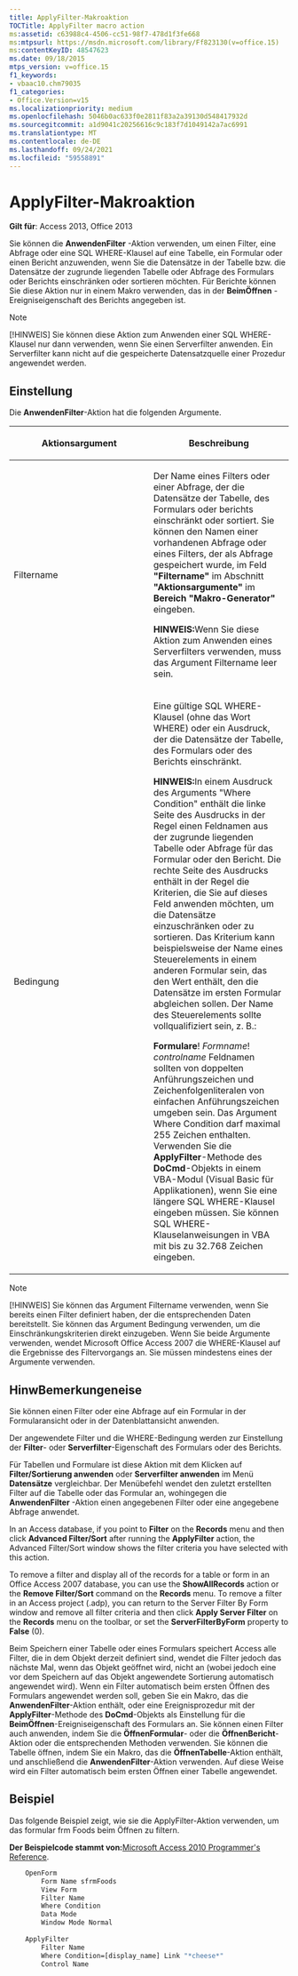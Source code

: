 ```yaml
---
title: ApplyFilter-Makroaktion
TOCTitle: ApplyFilter macro action
ms:assetid: c63988c4-4506-cc51-98f7-478d1f3fe668
ms:mtpsurl: https://msdn.microsoft.com/library/Ff823130(v=office.15)
ms:contentKeyID: 48547623
ms.date: 09/18/2015
mtps_version: v=office.15
f1_keywords:
- vbaac10.chm79035
f1_categories:
- Office.Version=v15
ms.localizationpriority: medium
ms.openlocfilehash: 5046b0ac633f0e2811f83a2a39130d548417932d
ms.sourcegitcommit: a1d9041c20256616c9c183f7d1049142a7ac6991
ms.translationtype: MT
ms.contentlocale: de-DE
ms.lasthandoff: 09/24/2021
ms.locfileid: "59558891"
---
```

# <a name="applyfilter-macro-action"></a>ApplyFilter-Makroaktion

**Gilt für**: Access 2013, Office 2013

Sie können die **AnwendenFilter** -Aktion verwenden, um einen Filter, eine Abfrage oder eine SQL WHERE-Klausel auf eine Tabelle, ein Formular oder einen Bericht anzuwenden, wenn Sie die Datensätze in der Tabelle bzw. die Datensätze der zugrunde liegenden Tabelle oder Abfrage des Formulars oder Berichts einschränken oder sortieren möchten. Für Berichte können Sie diese Aktion nur in einem Makro verwenden, das in der **BeimÖffnen** -Ereigniseigenschaft des Berichts angegeben ist.

> [!NOTE]
> [!HINWEIS] Sie können diese Aktion zum Anwenden einer SQL WHERE-Klausel nur dann verwenden, wenn Sie einen Serverfilter anwenden. Ein Serverfilter kann nicht auf die gespeicherte Datensatzquelle einer Prozedur angewendet werden.

## <a name="setting"></a>Einstellung

Die **AnwendenFilter**-Aktion hat die folgenden Argumente.

<table>
<colgroup>
<col style="width: 50%" />
<col style="width: 50%" />
</colgroup>
<thead>
<tr class="header">
<th><p>Aktionsargument</p></th>
<th><p>Beschreibung</p></th>
</tr>
</thead>
<tbody>
<tr class="odd">
<td><p>Filtername</p></td>
<td><p>Der Name eines Filters oder einer Abfrage, der die Datensätze der Tabelle, des Formulars oder berichts einschränkt oder sortiert. Sie können den Namen einer vorhandenen Abfrage oder eines Filters, der als Abfrage gespeichert wurde, im Feld <strong>"Filtername"</strong> im Abschnitt <strong>"Aktionsargumente"</strong> im <strong>Bereich "Makro-Generator"</strong> eingeben.</p><p><strong>HINWEIS:</strong>Wenn Sie diese Aktion zum Anwenden eines Serverfilters verwenden, muss das Argument Filtername leer sein.</p></td>
</tr>
<tr class="even">
<td><p>Bedingung</p></td>
<td><p>Eine gültige SQL WHERE-Klausel (ohne das Wort WHERE) oder ein Ausdruck, der die Datensätze der Tabelle, des Formulars oder des Berichts einschränkt.</p>
<p><b>HINWEIS:</b>In einem Ausdruck des Arguments "Where Condition" enthält die linke Seite des Ausdrucks in der Regel einen Feldnamen aus der zugrunde liegenden Tabelle oder Abfrage für das Formular oder den Bericht. Die rechte Seite des Ausdrucks enthält in der Regel die Kriterien, die Sie auf dieses Feld anwenden möchten, um die Datensätze einzuschränken oder zu sortieren. Das Kriterium kann beispielsweise der Name eines Steuerelements in einem anderen Formular sein, das den Wert enthält, den die Datensätze im ersten Formular abgleichen sollen. Der Name des Steuerelements sollte vollqualifiziert sein, z. B.:</p>
<p><strong>Formulare</strong>! <em>Formname</em>! <em>controlname</em> Feldnamen sollten von doppelten Anführungszeichen und Zeichenfolgenliteralen von einfachen Anführungszeichen umgeben sein. Das Argument Where Condition darf maximal 255 Zeichen enthalten. Verwenden Sie die <strong>ApplyFilter</strong>-Methode des <strong>DoCmd</strong>-Objekts in einem VBA-Modul (Visual Basic für Applikationen), wenn Sie eine längere SQL WHERE-Klausel eingeben müssen. Sie können SQL WHERE-Klauselanweisungen in VBA mit bis zu 32.768 Zeichen eingeben.</p></td>
</tr>
</tbody>
</table>

> [!NOTE]
> [!HINWEIS] Sie können das Argument Filtername verwenden, wenn Sie bereits einen Filter definiert haben, der die entsprechenden Daten bereitstellt. Sie können das Argument Bedingung verwenden, um die Einschränkungskriterien direkt einzugeben. Wenn Sie beide Argumente verwenden, wendet Microsoft Office Access 2007 die WHERE-Klausel auf die Ergebnisse des Filtervorgangs an. Sie müssen mindestens eines der Argumente verwenden.

## <a name="remarks"></a>HinwBemerkungeneise

Sie können einen Filter oder eine Abfrage auf ein Formular in der Formularansicht oder in der Datenblattansicht anwenden.

Der angewendete Filter und die WHERE-Bedingung werden zur Einstellung der **Filter**- oder **Serverfilter**-Eigenschaft des Formulars oder des Berichts.

Für Tabellen und Formulare ist diese Aktion mit dem Klicken auf **Filter/Sortierung anwenden** oder **Serverfilter anwenden** im Menü **Datensätze** vergleichbar. Der Menübefehl wendet den zuletzt erstellten Filter auf die Tabelle oder das Formular an, wohingegen die **AnwendenFilter** -Aktion einen angegebenen Filter oder eine angegebene Abfrage anwendet.

In an Access database, if you point to **Filter** on the **Records** menu and then click **Advanced Filter/Sort** after running the **ApplyFilter** action, the Advanced Filter/Sort window shows the filter criteria you have selected with this action.

To remove a filter and display all of the records for a table or form in an Office Access 2007 database, you can use the **ShowAllRecords** action or the **Remove Filter/Sort** command on the **Records** menu. To remove a filter in an Access project (.adp), you can return to the Server Filter By Form window and remove all filter criteria and then click **Apply Server Filter** on the **Records** menu on the toolbar, or set the **ServerFilterByForm** property to **False** (0).

Beim Speichern einer Tabelle oder eines Formulars speichert Access alle Filter, die in dem Objekt derzeit definiert sind, wendet die Filter jedoch das nächste Mal, wenn das Objekt geöffnet wird, nicht an (wobei jedoch eine vor dem Speichern auf das Objekt angewendete Sortierung automatisch angewendet wird). Wenn ein Filter automatisch beim ersten Öffnen des Formulars angewendet werden soll, geben Sie ein Makro, das die **AnwendenFilter**-Aktion enthält, oder eine Ereignisprozedur mit der **ApplyFilter**-Methode des **DoCmd**-Objekts als Einstellung für die **BeimÖffnen**-Ereigniseigenschaft des Formulars an. Sie können einen Filter auch anwenden, indem Sie die **ÖffnenFormular**- oder die **ÖffnenBericht**-Aktion oder die entsprechenden Methoden verwenden. Sie können die Tabelle öffnen, indem Sie ein Makro, das die **ÖffnenTabelle**-Aktion enthält, und anschließend die **AnwendenFilter**-Aktion verwenden. Auf diese Weise wird ein Filter automatisch beim ersten Öffnen einer Tabelle angewendet.

## <a name="example"></a>Beispiel

Das folgende Beispiel zeigt, wie sie die ApplyFilter-Aktion verwenden, um das formular frm Foods beim Öffnen zu filtern.

**Der Beispielcode stammt von:**[Microsoft Access 2010 Programmer's Reference](https://www.amazon.com/Microsoft-Access-2010-Programmers-Reference/dp/8126528125).

```vb
    OpenForm
        Form Name sfrmFoods
        View Form
        Filter Name
        Where Condition
        Data Mode
        Window Mode Normal
    
    ApplyFilter
        Filter Name
        Where Condition=[display_name] Link "*cheese*"
        Control Name
```



